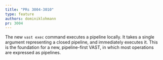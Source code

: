 ```yaml
---
title: "PRs 3004-3010"
type: feature
authors: dominiklohmann
pr: 3004
---
```


The new `vast exec` command executes a pipeline locally. It takes a single
argument representing a closed pipeline, and immediately executes it. This is
the foundation for a new, pipeline-first VAST, in which most operations are
expressed as pipelines.
